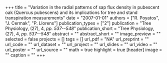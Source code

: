 +++
title = "Variation in the radial patterns of sap flux density in pubescent oak (Quercus pubescens) and its implications for tree and stand transpiration measurements"
date = "2007-01-01"
authors = ["R. Poyatos", "J. Cermak", "P. Llorens"]
publication_types = ["2"]
publication = "Tree Physiology, (27), 4, _pp. 537--548_"
publication_short = "Tree Physiology, (27), 4, _pp. 537--548_"
abstract = ""
abstract_short = ""
image_preview = ""
selected = false
projects = []
tags = []
url_pdf = "NA"
url_preprint = ""
url_code = ""
url_dataset = ""
url_project = ""
url_slides = ""
url_video = ""
url_poster = ""
url_source = ""
math = true
highlight = true
[header]
image = ""
caption = ""
+++
